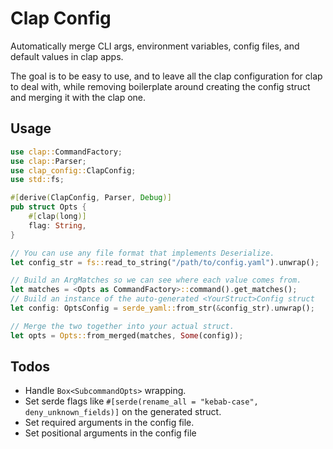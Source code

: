 # Clap Config

Automatically merge CLI args, environment variables, config files, and default values in clap apps.

The goal is to be easy to use, and to leave all the clap configuration for clap to deal with,
while removing boilerplate around creating the config struct and merging it with the clap one.

## Usage

```rust
use clap::CommandFactory;
use clap::Parser;
use clap_config::ClapConfig;
use std::fs;

#[derive(ClapConfig, Parser, Debug)]
pub struct Opts {
    #[clap(long)]
    flag: String,
}

// You can use any file format that implements Deserialize.
let config_str = fs::read_to_string("/path/to/config.yaml").unwrap();

// Build an ArgMatches so we can see where each value comes from.
let matches = <Opts as CommandFactory>::command().get_matches();
// Build an instance of the auto-generated <YourStruct>Config struct
let config: OptsConfig = serde_yaml::from_str(&config_str).unwrap();

// Merge the two together into your actual struct.
let opts = Opts::from_merged(matches, Some(config));
```

## Todos

- Handle `Box<SubcommandOpts>` wrapping.
- Set serde flags like `#[serde(rename_all = "kebab-case", deny_unknown_fields)]` on the generated struct.
- Set required arguments in the config file.
- Set positional arguments in the config file
